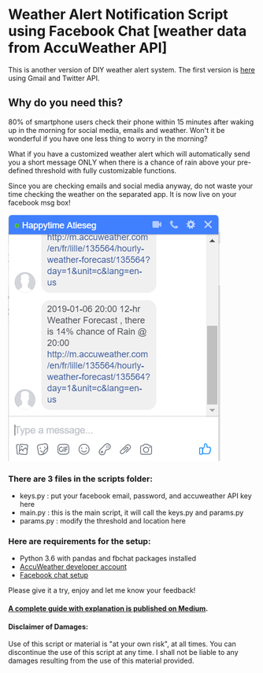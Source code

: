 # Weather Alert Notification Script using Facebook Chat [weather data from AccuWeather API]

This is another version of DIY weather alert system. The first version is [here](https://github.com/ekapope/WeatherAlertNotification) using Gmail and Twitter API.


## Why do you need this?

80% of smartphone users check their phone within 15 minutes after waking up in the morning for social media, emails and weather. Won't it be wonderful if you have one less thing to worry in the morning?

What if you have a customized weather alert which will automatically send you a short message ONLY when there is a chance of rain above your pre-defined threshold with fully customizable functions. 

Since you are checking emails and social media anyway, do not waste your time checking the weather on the separated app. It is now live on your facebook msg box!

![FB_Chat_Screenshot](https://github.com/ekapope/Weather_Alert_Notification_Facebook_Chat/blob/master/Capture_Facebook_Chat_msg.PNG)


### There are 3 files in the scripts folder:
- keys.py : put your facebook email, password, and accuweather API key here
- main.py : this is the main script, it will call the keys.py and params.py
- params.py : modify the threshold and location here


### Here are requirements for the setup:

- Python 3.6 with pandas and fbchat packages installed
- [AccuWeather developer account](https://developer.accuweather.com/packages)
- [Facebook chat setup](https://github.com/carpedm20/fbchat)

Please give it a try, enjoy and let me know your feedback! 

#### [A complete guide with explanation is published on Medium](https://medium.freecodecamp.org/how-to-get-facebook-messenger-to-notify-you-about-the-weather-8b5e87a64540).


#### Disclaimer of Damages:
Use of this script or material is "at your own risk", at all times. You can discontinue the use of this script at any time. I shall not be liable to any damages resulting from the use of this material provided.
